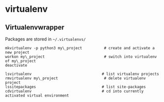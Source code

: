 # virtualenv

## Virtualenvwrapper

Packages are stored in `~/.virtualenvs/`

    mkvirtualenv -p python3 my\_project          # create and activate a new project
    workon my\_project                           # switch into virtualenv of my\_project
    deactivate

    lsvirtualenv                                # list virtualenv projects
    rmvirtualenv my\_project                     # delete virtualenv project
    lssitepackages                              # list site-packages
    cdvirtualenv                                # cd into currently activated virtual environment


